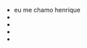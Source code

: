 - eu me chamo henrique 
- 
- 
- 
- 

<!---
HENRIQUEBARANDAS/HENRIQUEBARANDAS is a ✨ special ✨ repository because its `README.md` (this file) appears on your GitHub profile.
You can click the Preview link to take a look at your changes.
--->
